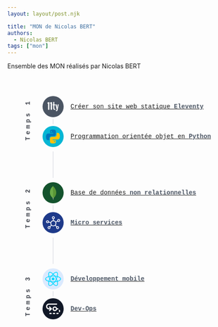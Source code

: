 ```yaml
---
layout: layout/post.njk

title: "MON de Nicolas BERT"
authors:
  - Nicolas BERT
tags: ["mon"]
---
```


<!-- début résumé -->

Ensemble des MON réalisés par Nicolas BERT

<!-- fin résumé -->

<div class="container">
        <div class="container-temps">
            <div>Temps 1</div>
            <div>Temps 2</div>
            <div>Temps 3</div>
        </div>
        <div class="container-mon">
            <div class="mon margin-top">
                <div class="icon eleventy">
                    <svg xmlns="http://www.w3.org/2000/svg" aria-hidden="true" focusable="false"
                        viewBox="0 0 15694 21860">
                        <path fill="#fff" stroke="#fff" stroke-miterlimit="10" stroke-width="280"
                            d="M5622 14101c-90 0-135-120-135-361V7789c0-115-23-169-70-162l-431 108c-79 7-118-72-118-237v-517c0-143 43-224 129-242l1422-366c11-3 27-5 48-5 79 0 118 84 118 253v7120c0 241-47 361-140 361zm3683 11c-144 0-268-10-374-30s-216-65-331-135-209-166-283-288-134-293-180-512-70-479-70-781V9604c0-72-20-108-59-108h-334c-90 0-135-86-135-258v-291c0-176 45-264 135-264h334c39 0 59-48 59-145l97-2095c11-190 57-285 140-285h539c90 0 135 95 135 285v2095c0 97 21 145 65 145h687c90 0 135 88 135 264v291c0 172-45 258-135 258h-689c-25 0-42 6-51 19-9 12-13 42-13 89v2779c0 208 13 382 40 520s66 240 118 304 104 108 156 129c52 22 116 32 191 32h382c97 0 145 67 145 199v323c0 147-52 221-156 221zm2067 646c82 0 154-67 215-202s92-326 92-574c0-58-36-257-108-598l-1056-4389c-7-50-11-90-11-119 0-129 27-194 81-194h652c50 0 91 17 124 51s58 103 75 207l700 3705c14 43 23 65 27 65 14 0 22-20 22-59l549-3695c14-108 37-180 67-218s69-57 116-57h452c61 0 92 70 92 210 0 32-4 74-11 124l-959 4993c-75 413-158 729-248 948s-190 368-302 447a776 776 0 01-442 124h-54c-291 0-488-77-592-232-29-32-43-115-43-248 0-266 43-399 129-399 7 0 72 18 194 54 124 38 203 56 239 56zm-8460-647c-90 0-135-120-135-361V7799c0-115-23-169-70-162l-431 108c-79 7-118-72-118-237v-517c0-143 43-224 129-242l1423-367c11-3 27-5 48-5 79 0 118 84 118 253v7120c0 241-47 361-140 361z" />
                    </svg>
                </div>
                <span class="link"></span>
                <a href="./mes-mon/statique-eleventy">
                    Créer son site web statique
                    <span class="bold">Eleventy</span>
                </a>
            </div>
            <div class="mon margin-bottom">
                <div class="icon python">
                    <svg xmlns="http://www.w3.org/2000/svg" x="0px" y="0px" width="48" height="48"
                        viewBox="0 0 48 48" style=" fill:#000000;">
                        <path fill="#0277BD"
                            d="M24.047,5c-1.555,0.005-2.633,0.142-3.936,0.367c-3.848,0.67-4.549,2.077-4.549,4.67V14h9v2H15.22h-4.35c-2.636,0-4.943,1.242-5.674,4.219c-0.826,3.417-0.863,5.557,0,9.125C5.851,32.005,7.294,34,9.931,34h3.632v-5.104c0-2.966,2.686-5.896,5.764-5.896h7.236c2.523,0,5-1.862,5-4.377v-8.586c0-2.439-1.759-4.263-4.218-4.672C27.406,5.359,25.589,4.994,24.047,5z M19.063,9c0.821,0,1.5,0.677,1.5,1.502c0,0.833-0.679,1.498-1.5,1.498c-0.837,0-1.5-0.664-1.5-1.498C17.563,9.68,18.226,9,19.063,9z">
                        </path>
                        <path fill="#FFC107"
                            d="M23.078,43c1.555-0.005,2.633-0.142,3.936-0.367c3.848-0.67,4.549-2.077,4.549-4.67V34h-9v-2h9.343h4.35c2.636,0,4.943-1.242,5.674-4.219c0.826-3.417,0.863-5.557,0-9.125C41.274,15.995,39.831,14,37.194,14h-3.632v5.104c0,2.966-2.686,5.896-5.764,5.896h-7.236c-2.523,0-5,1.862-5,4.377v8.586c0,2.439,1.759,4.263,4.218,4.672C19.719,42.641,21.536,43.006,23.078,43z M28.063,39c-0.821,0-1.5-0.677-1.5-1.502c0-0.833,0.679-1.498,1.5-1.498c0.837,0,1.5,0.664,1.5,1.498C29.563,38.32,28.899,39,28.063,39z">
                        </path>
                    </svg>
                </div>
                <span class="link"></span>
                <a href="./mes-mon/poo-python">
                    Programmation orientée objet en
                    <span class="bold">Python</span>
                </a>
            </div>
            <div class="mon margin-top">
                <div class="icon mongo">
                    <svg xmlns="http://www.w3.org/2000/svg" width="64" height="64" viewBox="0 0 32 32">
                        <path
                            d="M15.9.087l.854 1.604c.192.296.4.558.645.802.715.715 1.394 1.464 2.004 2.266 1.447 1.9 2.423 4.01 3.12 6.292.418 1.394.645 2.824.662 4.27.07 4.323-1.412 8.035-4.4 11.12-.488.488-1.01.94-1.57 1.342-.296 0-.436-.227-.558-.436-.227-.383-.366-.82-.436-1.255-.105-.523-.174-1.046-.14-1.586v-.244C16.057 24.21 15.796.21 15.9.087z"
                            fill="#599636" />
                        <path
                            d="M15.9.034c-.035-.07-.07-.017-.105.017.017.35-.105.662-.296.96-.21.296-.488.523-.767.767-1.55 1.342-2.77 2.963-3.747 4.776-1.3 2.44-1.97 5.055-2.16 7.808-.087.993.314 4.497.627 5.508.854 2.684 2.388 4.933 4.375 6.885.488.47 1.01.906 1.55 1.325.157 0 .174-.14.21-.244a4.78 4.78 0 0 0 .157-.68l.35-2.614L15.9.034z"
                            fill="#6cac48" />
                        <path
                            d="M16.754 28.845c.035-.4.227-.732.436-1.063-.21-.087-.366-.26-.488-.453-.105-.174-.192-.383-.26-.575-.244-.732-.296-1.5-.366-2.248v-.453c-.087.07-.105.662-.105.75a17.37 17.37 0 0 1-.314 2.353c-.052.314-.087.627-.28.906 0 .035 0 .07.017.122.314.924.4 1.865.453 2.824v.35c0 .418-.017.33.33.47.14.052.296.07.436.174.105 0 .122-.087.122-.157l-.052-.575v-1.604c-.017-.28.035-.558.07-.82z"
                            fill="#c2bfbf" />
                    </svg>
                </div>
                <span class="link"></span>
                <a href="./mes-mon/bdd-nosql">
                    Base de données
                    <span class="bold">non relationnelles</span>
                </a>
            </div>
            <div class="mon margin-bottom">
                <div class="icon micro">
                    <svg fill="white" version="1.1" xmlns="http://www.w3.org/2000/svg"
                        viewBox="0 0 226.99 226.99" xmlns:xlink="http://www.w3.org/1999/xlink"
                        enable-background="new 0 0 226.99 226.99">
                        <g>
                            <path
                                d="m224.248,67.252c-2.908-5.432-7.757-9.405-13.654-11.189-5.897-1.785-12.136-1.165-17.567,1.743-5.431,2.909-9.405,7.758-11.189,13.655-1.189,3.928-1.286,8.004-0.376,11.895l-24.905,13.336c-7.575-10.635-19.383-18.044-32.95-19.751v-21.253c9.818-2.648 17.065-11.626 17.065-22.269 0-12.718-10.347-23.065-23.065-23.065s-23.066,10.347-23.066,23.066c0,10.643 7.248,19.621 17.065,22.269v21.251c-17.328,2.181-31.795,13.664-38.223,29.284l-27.257-7.344c0.006-3.997-1.012-7.945-3.06-11.502-3.073-5.34-8.042-9.164-13.99-10.767-12.284-3.31-24.963,3.991-28.272,16.271-1.603,5.949-0.793,12.166 2.28,17.505s8.042,9.164 13.99,10.767c1.997,0.538 4.023,0.804 6.038,0.804 3.985,0 7.92-1.043 11.468-3.084 3.557-2.047 6.421-4.948 8.424-8.407l27.258,7.345c-0.294,2.141-0.459,4.322-0.459,6.543 0,11.021 3.759,21.175 10.049,29.27l-19.985,19.985c-8.814-5.064-20.274-3.859-27.798,3.663-8.993,8.993-8.993,23.626 0,32.62 4.497,4.497 10.403,6.745 16.31,6.745 5.906,0 11.813-2.248 16.31-6.745 7.523-7.524 8.728-18.984 3.663-27.797l19.985-19.985c8.095,6.29 18.248,10.049 29.27,10.049s21.175-3.759 29.27-10.049l19.985,19.985c-5.064,8.814-3.86,20.274 3.663,27.797 4.497,4.497 10.403,6.745 16.31,6.745 5.907,0 11.813-2.249 16.31-6.745 8.993-8.993 8.993-23.626 0-32.62-7.523-7.523-18.984-8.727-27.797-3.663l-19.985-19.985c6.29-8.095 10.049-18.248 10.049-29.27 0-6.021-1.13-11.781-3.171-17.093l24.887-13.326c2.734,2.915 6.18,5.093 10.109,6.282 2.208,0.668 4.465,0.999 6.709,0.999 3.748,0 7.461-0.924 10.858-2.743 5.432-2.908 9.405-7.757 11.189-13.654s1.163-12.137-1.745-17.568zm-15.111,20.642c-2.605,1.396-5.598,1.693-8.427,0.836-2.829-0.855-5.155-2.762-6.55-5.368-1.396-2.605-1.692-5.599-0.836-8.428 0.855-2.829 2.762-5.155 5.368-6.55 1.63-0.873 3.411-1.316 5.209-1.316 1.076,0 2.159,0.159 3.218,0.479 2.829,0.855 5.155,2.762 6.55,5.368 1.396,2.605 1.692,5.598 0.836,8.427-0.855,2.831-2.762,5.157-5.368,6.552zm-55.727,36.46c0,19.742-16.062,35.804-35.804,35.804s-35.804-16.062-35.804-35.804 16.062-35.804 35.804-35.804 35.804,16.062 35.804,35.804zm-46.869-90.934c0-6.102 4.964-11.065 11.065-11.065s11.065,4.964 11.065,11.065c0,6.101-4.964,11.065-11.065,11.065s-11.065-4.964-11.065-11.065zm-86.345,76.147c-2.854-0.769-5.237-2.604-6.711-5.165-1.475-2.562-1.863-5.544-1.094-8.398 1.587-5.892 7.672-9.393 13.563-7.806 2.854,0.769 5.237,2.603 6.712,5.165 1.474,2.562 1.862,5.544 1.093,8.398-1.587,5.892-7.67,9.393-13.563,7.806zm36.007,91.839c-4.313,4.314-11.334,4.314-15.649,0-4.314-4.314-4.314-11.334 0-15.649 2.157-2.157 4.991-3.235 7.825-3.235 2.833,0 5.667,1.079 7.824,3.235 4.314,4.315 4.314,11.335 0,15.649zm138.455-15.649c4.314,4.314 4.314,11.334 0,15.649-4.313,4.314-11.334,4.314-15.649,0-4.314-4.314-4.314-11.334 0-15.649 2.157-2.157 4.991-3.235 7.825-3.235 2.833,0 5.667,1.078 7.824,3.235z" />
                        </g>
                    </svg>
                </div>
                <span class="link"></span>
                <a href="./mes-mon/micro-services">
                    <span class="bold">Micro services</span>
                </a>
            </div>
            <div class="mon margin-top">
                <div class="icon mobile">
                    <svg xmlns="http://www.w3.org/2000/svg" xmlns:xlink="http://www.w3.org/1999/xlink"
                        width="256px" height="256px" viewBox="0 -14 256 256" version="1.1" preserveAspectRatio="xMidYMid">
                        <g>
                            <path
                                d="M210.483381,73.8236374 C207.827698,72.9095503 205.075867,72.0446761 202.24247,71.2267368 C202.708172,69.3261098 203.135596,67.4500894 203.515631,65.6059664 C209.753843,35.3248922 205.675082,10.9302478 191.747328,2.89849283 C178.392359,-4.80289661 156.551327,3.22703567 134.492936,22.4237776 C132.371761,24.2697233 130.244662,26.2241201 128.118477,28.2723861 C126.701777,26.917204 125.287358,25.6075897 123.876584,24.3549348 C100.758745,3.82852863 77.5866802,-4.82157937 63.6725966,3.23341515 C50.3303869,10.9571328 46.3792156,33.8904224 51.9945178,62.5880206 C52.5367729,65.3599011 53.1706189,68.1905639 53.8873982,71.068617 C50.6078941,71.9995641 47.4418534,72.9920277 44.4125156,74.0478303 C17.3093297,83.497195 0,98.3066828 0,113.667995 C0,129.533287 18.5815786,145.446423 46.8116526,155.095373 C49.0394553,155.856809 51.3511025,156.576778 53.7333796,157.260293 C52.9600965,160.37302 52.2875179,163.423318 51.7229345,166.398431 C46.3687351,194.597975 50.5500231,216.989464 63.8566899,224.664425 C77.6012619,232.590464 100.66852,224.443422 123.130185,204.809231 C124.905501,203.257196 126.687196,201.611293 128.472081,199.886102 C130.785552,202.113904 133.095375,204.222319 135.392897,206.199955 C157.14963,224.922338 178.637969,232.482469 191.932332,224.786092 C205.663234,216.837268 210.125675,192.78347 204.332202,163.5181 C203.88974,161.283006 203.374826,158.99961 202.796573,156.675661 C204.416503,156.196743 206.006814,155.702335 207.557482,155.188332 C236.905331,145.46465 256,129.745175 256,113.667995 C256,98.2510906 238.132466,83.3418093 210.483381,73.8236374 L210.483381,73.8236374 Z M204.118035,144.807565 C202.718197,145.270987 201.281904,145.718918 199.818271,146.153177 C196.578411,135.896354 192.205739,124.989735 186.854729,113.72131 C191.961041,102.721277 196.164656,91.9540963 199.313837,81.7638014 C201.93261,82.5215915 204.474374,83.3208483 206.923636,84.1643056 C230.613348,92.3195488 245.063763,104.377206 245.063763,113.667995 C245.063763,123.564379 229.457753,136.411268 204.118035,144.807565 L204.118035,144.807565 Z M193.603754,165.642007 C196.165567,178.582766 196.531475,190.282717 194.834536,199.429057 C193.309843,207.64764 190.243595,213.12715 186.452366,215.321689 C178.384612,219.991462 161.131788,213.921395 142.525146,197.909832 C140.392124,196.074366 138.243609,194.114502 136.088259,192.040261 C143.301619,184.151133 150.510878,174.979732 157.54698,164.793993 C169.922699,163.695814 181.614905,161.900447 192.218042,159.449363 C192.740247,161.555956 193.204126,163.621993 193.603754,165.642007 L193.603754,165.642007 Z M87.2761866,214.514686 C79.3938934,217.298414 73.1160375,217.378157 69.3211631,215.189998 C61.2461189,210.532528 57.8891498,192.554265 62.4682434,168.438039 C62.9927272,165.676183 63.6170041,162.839142 64.3365173,159.939216 C74.8234575,162.258154 86.4299951,163.926841 98.8353334,164.932519 C105.918826,174.899534 113.336329,184.06091 120.811247,192.08264 C119.178102,193.65928 117.551336,195.16028 115.933685,196.574699 C106.001303,205.256705 96.0479605,211.41654 87.2761866,214.514686 L87.2761866,214.514686 Z M50.3486141,144.746959 C37.8658105,140.48046 27.5570398,134.935332 20.4908634,128.884403 C14.1414664,123.446815 10.9357817,118.048415 10.9357817,113.667995 C10.9357817,104.34622 24.8334611,92.4562517 48.0123604,84.3748281 C50.8247961,83.3942121 53.7689223,82.4701001 56.8242337,81.6020363 C60.0276398,92.0224477 64.229889,102.917218 69.3011135,113.93411 C64.1642716,125.11459 59.9023288,136.182975 56.6674809,146.725506 C54.489347,146.099407 52.3791089,145.440499 50.3486141,144.746959 L50.3486141,144.746959 Z M62.7270678,60.4878073 C57.9160346,35.9004118 61.1112387,17.3525532 69.1516515,12.6982729 C77.7160924,7.74005624 96.6544653,14.8094222 116.614922,32.5329619 C117.890816,33.6657739 119.171723,34.8514442 120.456275,36.0781256 C113.018267,44.0647686 105.66866,53.1573386 98.6480514,63.0655695 C86.6081646,64.1815215 75.0831931,65.9741531 64.4868907,68.3746571 C63.8206914,65.6948233 63.2305903,63.0619242 62.7270678,60.4878073 L62.7270678,60.4878073 Z M173.153901,87.7550367 C170.620796,83.3796304 168.020249,79.1076627 165.369124,74.9523483 C173.537126,75.9849113 181.362914,77.3555864 188.712066,79.0329319 C186.505679,86.1041206 183.755673,93.4974728 180.518546,101.076741 C178.196419,96.6680702 175.740322,92.2229454 173.153901,87.7550367 L173.153901,87.7550367 Z M128.122121,43.8938899 C133.166461,49.3588189 138.218091,55.4603279 143.186789,62.0803968 C138.179814,61.8439007 133.110868,61.720868 128.000001,61.720868 C122.937434,61.720868 117.905854,61.8411667 112.929865,62.0735617 C117.903575,55.515009 122.99895,49.4217021 128.122121,43.8938899 L128.122121,43.8938899 Z M82.8018984,87.830679 C80.2715265,92.2183886 77.8609975,96.6393627 75.5753239,101.068539 C72.3906004,93.5156998 69.6661103,86.0886276 67.440586,78.9171899 C74.7446255,77.2826781 82.5335049,75.9461789 90.6495601,74.9332099 C87.9610684,79.1268011 85.3391054,83.4302106 82.8018984,87.8297677 L82.8018984,87.830679 L82.8018984,87.830679 Z M90.8833221,153.182899 C82.4979621,152.247395 74.5919739,150.979704 67.289757,149.390303 C69.5508242,142.09082 72.3354636,134.505173 75.5876271,126.789657 C77.8792246,131.215644 80.2993228,135.638441 82.8451877,140.03572 L82.8456433,140.03572 C85.4388987,144.515476 88.1255676,148.90364 90.8833221,153.182899 L90.8833221,153.182899 Z M128.424691,184.213105 C123.24137,178.620587 118.071264,172.434323 113.021912,165.780078 C117.923624,165.972373 122.921029,166.0708 128.000001,166.0708 C133.217953,166.0708 138.376211,165.953235 143.45336,165.727219 C138.468257,172.501308 133.434855,178.697141 128.424691,184.213105 L128.424691,184.213105 Z M180.622896,126.396409 C184.044571,134.195313 186.929004,141.741317 189.219234,148.9164 C181.796719,150.609693 173.782736,151.973534 165.339049,152.986959 C167.996555,148.775595 170.619884,144.430263 173.197646,139.960532 C175.805484,135.438399 178.28163,130.90943 180.622896,126.396409 L180.622896,126.396409 Z M163.724586,134.496971 C159.722835,141.435557 155.614455,148.059271 151.443648,154.311611 C143.847063,154.854776 135.998946,155.134562 128.000001,155.134562 C120.033408,155.134562 112.284171,154.887129 104.822013,154.402745 C100.48306,148.068386 96.285368,141.425078 92.3091341,134.556664 L92.3100455,134.556664 C88.3442923,127.706935 84.6943232,120.799333 81.3870228,113.930466 C84.6934118,107.045648 88.3338117,100.130301 92.276781,93.292874 L92.2758697,93.294241 C96.2293193,86.4385872 100.390102,79.8276317 104.688954,73.5329157 C112.302398,72.9573964 120.109505,72.6571055 127.999545,72.6571055 L128.000001,72.6571055 C135.925583,72.6571055 143.742714,72.9596746 151.353879,73.5402067 C155.587114,79.7888993 159.719645,86.3784378 163.688588,93.2350031 C167.702644,100.168578 171.389978,107.037901 174.724618,113.77508 C171.400003,120.627999 167.720871,127.566587 163.724586,134.496971 L163.724586,134.496971 Z M186.284677,12.3729198 C194.857321,17.3165548 198.191049,37.2542268 192.804953,63.3986692 C192.461372,65.0669011 192.074504,66.7661189 191.654369,68.4881206 C181.03346,66.0374921 169.500286,64.2138746 157.425315,63.0810626 C150.391035,53.0639249 143.101577,43.9572289 135.784778,36.073113 C137.751934,34.1806885 139.716356,32.3762092 141.672575,30.673346 C160.572216,14.2257007 178.236518,7.73185406 186.284677,12.3729198 L186.284677,12.3729198 Z M128.000001,90.8080696 C140.624975,90.8080696 150.859926,101.042565 150.859926,113.667995 C150.859926,126.292969 140.624975,136.527922 128.000001,136.527922 C115.375026,136.527922 105.140075,126.292969 105.140075,113.667995 C105.140075,101.042565 115.375026,90.8080696 128.000001,90.8080696 L128.000001,90.8080696 Z"
                                fill="#00D8FF" />
                        </g>
                    </svg>
                </div>
                <span class="link"></span>
                <a href="./mes-mon/dev-mobile">
                    <span class="bold">Développement mobile</span>
                </a>
            </div>
            <div class="mon margin-bottom">
                <div class="icon ops">
                    <svg fill="white" xmlns="http://www.w3.org/2000/svg"
                        xmlns:xlink="http://www.w3.org/1999/xlink" version="1.1" id="Layer_1" x="0px" y="0px"
                        viewBox="0 0 512.004 512.004" style="enable-background:new 0 0 512.004 512.004;"
                        xml:space="preserve">
                        <g>
                            <g>
                                <g>
                                    <path
                                        d="M209.74,267.847c0.203-0.304,0.379-0.619,0.565-0.931c0.171-0.286,0.35-0.565,0.507-0.859     c0.17-0.318,0.314-0.645,0.467-0.97c0.145-0.306,0.298-0.608,0.428-0.922c0.13-0.315,0.236-0.637,0.35-0.957     c0.121-0.337,0.25-0.669,0.354-1.013c0.097-0.32,0.168-0.645,0.249-0.969c0.089-0.351,0.187-0.698,0.258-1.056     c0.074-0.375,0.118-0.753,0.172-1.13c0.044-0.311,0.104-0.618,0.135-0.933c0.138-1.4,0.138-2.811,0-4.211     c-0.031-0.315-0.09-0.622-0.135-0.933c-0.054-0.377-0.098-0.755-0.172-1.13c-0.071-0.358-0.169-0.705-0.258-1.056     c-0.081-0.323-0.152-0.649-0.249-0.969c-0.104-0.344-0.233-0.677-0.354-1.013c-0.115-0.32-0.22-0.642-0.35-0.957     c-0.13-0.314-0.283-0.616-0.428-0.922c-0.153-0.325-0.297-0.652-0.467-0.97c-0.157-0.294-0.337-0.573-0.507-0.859     c-0.186-0.312-0.362-0.627-0.565-0.931c-0.211-0.316-0.447-0.613-0.674-0.917c-0.19-0.253-0.365-0.513-0.568-0.759     c-0.446-0.544-0.916-1.067-1.413-1.563l-64-64c-8.331-8.331-21.839-8.331-30.17,0s-8.331,21.839,0,30.17l27.582,27.582h-33.83     c-35.343,0-64-28.657-64-64s28.657-64,64-64H384c11.782,0,21.333-9.551,21.333-21.333c0-11.782-9.551-21.333-21.333-21.333     H106.667C47.759,64.002,0,111.761,0,170.669s47.759,106.667,106.667,106.667h33.83l-27.582,27.582     c-8.331,8.331-8.331,21.839,0,30.17s21.839,8.331,30.17,0l64-64c0.497-0.497,0.967-1.02,1.413-1.563     c0.202-0.246,0.378-0.506,0.568-0.759C209.293,268.461,209.529,268.163,209.74,267.847z" />
                                    <path
                                        d="M182.852,405.335h-42.667c-11.797,0-21.333,9.536-21.333,21.333s9.536,21.333,21.333,21.333h42.667     c11.797,0,21.333-9.536,21.333-21.333S194.65,405.335,182.852,405.335z" />
                                    <path
                                        d="M310.852,405.335h-42.667c-11.797,0-21.333,9.536-21.333,21.333s9.536,21.333,21.333,21.333h42.667     c11.797,0,21.333-9.536,21.333-21.333S322.65,405.335,310.852,405.335z" />
                                    <path
                                        d="M429.828,400.471c-7.765,3.243-16.021,4.864-24.491,4.864h-9.152c-11.797,0-21.333,9.536-21.333,21.333     s9.536,21.333,21.333,21.333h9.152c14.101,0,27.84-2.731,40.832-8.107c10.88-4.501,16.043-16.981,11.541-27.883     C453.21,401.133,440.644,395.991,429.828,400.471z" />
                                    <path
                                        d="M506.586,307.693c-3.733-11.2-15.808-17.216-26.965-13.547c-11.179,3.712-17.237,15.787-13.547,26.965     c2.176,6.485,3.264,13.312,3.264,20.224c0,3.904-0.363,7.701-1.003,11.435c-2.069,11.605,5.675,22.699,17.259,24.725     c1.28,0.235,2.539,0.341,3.755,0.341c10.155,0,19.157-7.275,20.992-17.6c1.088-6.229,1.664-12.587,1.664-18.901     C512.004,329.837,510.17,318.53,506.586,307.693z" />
                                    <path
                                        d="M320,341.335c39.765,0,73.173-27.193,82.645-64h2.692c5.355,0,10.688,0.661,15.872,1.984     c1.749,0.427,3.52,0.64,5.248,0.64c9.515,0,18.219-6.443,20.672-16.107c2.88-11.413-4.053-23.019-15.467-25.92     c-8.576-2.155-17.451-3.264-26.325-3.264h-2.692c-9.472-36.807-42.88-64-82.645-64c-47.131,0-85.333,38.202-85.333,85.333     S272.869,341.335,320,341.335z M320,213.335c23.567,0,42.667,19.099,42.667,42.667S343.567,298.669,320,298.669     s-42.667-19.099-42.667-42.667S296.433,213.335,320,213.335z" />
                                </g>
                            </g>
                        </g>
                    </svg>
                </div>
                <a href="./mes-mon/dev-ops">
                    <span class="bold">Dev-Ops</span>
                </a>
            </div>
        </div>
  </div>

  <style>
    .container {
    display:flex;
    align-items: strech;
    flex-direction: row;
    font-family: 'Courier New', Courier, monospace;
}

.container-temps {
    display: flex;
    flex-direction: column;
    align-items: center;
    justify-content: space-around;
    margin-right: -30px;
}
.container-temps > div {
    transform: rotate(-90deg);
    font-weight: 700;
    letter-spacing: 5px;
    color: rgb(64, 68, 77)
}

.container-mon {
    display: flex;
    flex-direction: column;
    gap: 20px;
    margin: 16px;
}

.margin-top {
    margin-top: 30px;
}
.margin-bottom {
    margin-bottom: 30px;
}

.mon {
    display: flex;
    align-items: center;
    gap: 16px;
    color: rgb(107 114 128);
    position: relative;
}

.icon{
    width: 48px;
    height: 48px;
    border-radius: 9999px;
    display: flex;
    align-items: center;
    justify-content: center;
}
svg {
    aspect-ratio:  1/1;
}

.link {
    position: absolute;
    margin-left: -1px;
    background-color: rgb(229 231 235);
    width: 2px;
}
.margin-top > .link {
    top: 52px;
    left: 24px;
    height: 12px;
}
.margin-bottom > .link {
    top: 58px;
    left: 24px;
    height: 60px;
}

.bold {
    font-weight: 700;
    color: rgb(75 85 99);
}

.eleventy {
    background-color: rgb(75 85 99);
}
.eleventy > svg {
    width: 48px;
}

.python {
    background-color: rgb(6 182 212);
}
.python > svg {
    width: 40px;
}

.mongo {
    background-color: rgb(20 83 45);
}
.mongo > svg {
    width: 32px;
}

.micro {
    background-color: rgb(30 58 138);
}
.micro > svg {
    width: 32px;
}

.mobile {
    background-color: rgb(219 234 254);
}
.mobile > svg {
    width: 36px;
}

.ops {
    background-color: rgb(17 24 39);
}
.ops > svg {
    width: 32px;
}

  </style>
